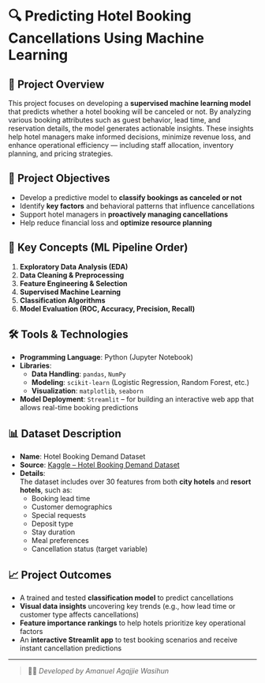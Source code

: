 # 🔍 Predicting Hotel Booking Cancellations Using Machine Learning

## 📘 Project Overview

This project focuses on developing a **supervised machine learning model** that predicts whether a hotel booking will be canceled or not. By analyzing various booking attributes such as guest behavior, lead time, and reservation details, the model generates actionable insights. These insights help hotel managers make informed decisions, minimize revenue loss, and enhance operational efficiency — including staff allocation, inventory planning, and pricing strategies.

## 🎯 Project Objectives

- Develop a predictive model to **classify bookings as canceled or not**
- Identify **key factors** and behavioral patterns that influence cancellations
- Support hotel managers in **proactively managing cancellations**
- Help reduce financial loss and **optimize resource planning**

## 🧠 Key Concepts (ML Pipeline Order)

1. **Exploratory Data Analysis (EDA)**  
2. **Data Cleaning & Preprocessing**  
3. **Feature Engineering & Selection**  
4. **Supervised Machine Learning**  
5. **Classification Algorithms**  
6. **Model Evaluation (ROC, Accuracy, Precision, Recall)**

## 🛠️ Tools & Technologies

- **Programming Language**: Python (Jupyter Notebook)
- **Libraries**:  
  - **Data Handling**: `pandas`, `NumPy`  
  - **Modeling**: `scikit-learn` (Logistic Regression, Random Forest, etc.)  
  - **Visualization**: `matplotlib`, `seaborn`
- **Model Deployment**: `Streamlit` – for building an interactive web app that allows real-time booking predictions

## 📊 Dataset Description

- **Name**: Hotel Booking Demand Dataset  
- **Source**: [Kaggle – Hotel Booking Demand Dataset](https://www.kaggle.com/datasets/jessemostipak/hotel-booking-demand)  
- **Details**:  
  The dataset includes over 30 features from both **city hotels** and **resort hotels**, such as:
  - Booking lead time
  - Customer demographics
  - Special requests
  - Deposit type
  - Stay duration
  - Meal preferences
  - Cancellation status (target variable)

## 📈 Project Outcomes

- A trained and tested **classification model** to predict cancellations
- **Visual data insights** uncovering key trends (e.g., how lead time or customer type affects cancellations)
- **Feature importance rankings** to help hotels prioritize key operational factors
- An **interactive Streamlit app** to test booking scenarios and receive instant cancellation predictions

---

> 👨‍💻 *Developed by Amanuel Agajjie Wasihun*
